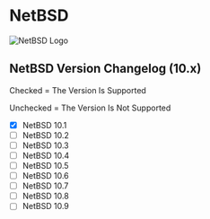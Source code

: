 # NetBSD

![NetBSD Logo](https://www.netbsd.org/images/logos/maya/netbsd5.png)

## NetBSD Version Changelog (10.x)

Checked = The Version Is Supported

Unchecked = The Version Is Not Supported

- [x] NetBSD 10.1
- [ ] NetBSD 10.2
- [ ] NetBSD 10.3
- [ ] NetBSD 10.4
- [ ] NetBSD 10.5
- [ ] NetBSD 10.6
- [ ] NetBSD 10.7
- [ ] NetBSD 10.8
- [ ] NetBSD 10.9
